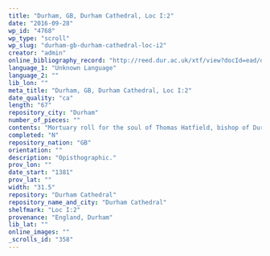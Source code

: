```yaml
---
title: "Durham, GB, Durham Cathedral, Loc I:2"
date: "2016-09-28"
wp_id: "4768"
wp_type: "scroll"
wp_slug: "durham-gb-durham-cathedral-loc-i2"
creator: "admin"
online_bibliography_record: "http://reed.dur.ac.uk/xtf/view?docId=ead/dcd/dcdlocel.xml#qxj-40"
language_1: "Unknown Language"
language_2: ""
lib_lon: ""
meta_title: "Durham, GB, Durham Cathedral, Loc I:2"
date_quality: "ca"
length: "67"
repository_city: "Durham"
number_of_pieces: ""
contents: "Mortuary roll for the soul of Thomas Hatfield, bishop of Durham, and his parents, lower part only, comprising tituli for 32 houses starting with St Mary of Graces by the Tower, London, and continuing through London, Southwark, Bermondsey, Aylesford, Canterbury, Lesnes, Rochester, Boxley, Faversham, Sandwich, Langdon, Dover, Fulston, and Horton, to Bilsington. On the dorse is a cancelled index to a theological text."
completed: "N"
repository_nation: "GB"
orientation: ""
description: "Opisthographic."
prov_lon: ""
date_start: "1381"
prov_lat: ""
width: "31.5"
repository: "Durham Cathedral"
repository_name_and_city: "Durham Cathedral"
shelfmark: "Loc I:2"
provenance: "England, Durham"
lib_lat: ""
online_images: ""
_scrolls_id: "358"
---
```




